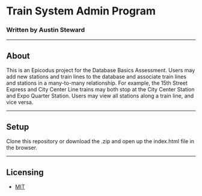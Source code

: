 # Train System Admin Program
### Written by Austin Steward
***
## About
This is an Epicodus project for the Database Basics Assessment.
Users may add new stations and train lines to the database and associate train lines and stations in a many-to-many relationship. For example, the 15th Street Express and City Center Line trains may both stop at the City Center Station and Expo Quarter Station. Users may view all stations along a train line, and vice versa.
***
## Setup
Clone this repository or download the .zip and open up the index.html file in the browser.
***

## Licensing
- [MIT](http://opensource.org/licenses/MIT "MIT License")
